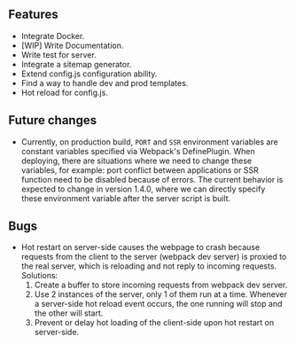 ## Features
- Integrate Docker.
- [WIP] Write Documentation.
- Write test for server.
- Integrate a sitemap generator.
- Extend config.js configuration ability.
- Find a way to handle dev and prod templates.
- Hot reload for config.js.

## Future changes
- Currently, on production build, `PORT` and `SSR` environment variables are constant variables specified via Webpack's DefinePlugin. When deploying, there are situations where we need to change these variables, for example: port conflict between applications or SSR function need to be disabled because of errors. The current behavior is expected to change in version 1.4.0, where we can directly specify these environment variable after the server script is built.

## Bugs
- Hot restart on server-side causes the webpage to crash because requests from the client to the server (webpack dev server) is proxied to the real server, which is reloading and not reply to incoming requests. Solutions:
    1. Create a buffer to store incoming requests from webpack dev server.
    2. Use 2 instances of the server, only 1 of them run at a time. Whenever a server-side hot reload event occurs, the one running will stop and the other will start.
    3. Prevent or delay hot loading of the client-side upon hot restart on server-side.